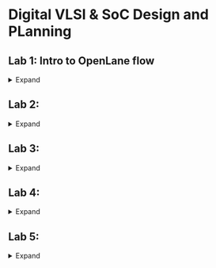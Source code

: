 # Digital VLSI & SoC Design and PLanning

## Lab 1: Intro to OpenLane flow
<details>
  <summary>
Expand
  </summary>

  The first Lab's aim is to run syntheis and other steps for the `picorv32a` design.

  Also, we have to calculate the flop ratio. 
  ```math 
  Flop\ Ratio = \frac{Number\ of\ D\ FlipFlops}{Total\ Number\ of\ Cells} 
  ```
  Steps:
- first, we start the OpenLane flow
```
# navigating to the correct directory
$ cd Desktop/work/tools/openlane_working_dir/openlane

$ docker

# starting the OpenLane flow, inthe interactive mode 
$ ./flow.tcl -interactive
$ package require openlane 0.9

$ prep -design picorv32a

$ run_synthesis
```
![alt text](image.png)
![alt text](image-1.png)

The above screenshots show the commands entered, and the succesful completion of the synthesis steps. Below are some details that we receive form this step, showing the number of components used.

![alt text](image-2.png)

The highligte line `sky130_fd_sc_hd__dfxtp_2` shows the number of D-FlipFlops. using this the flop ratio can be calculated.
```math
Flop\ Ratio = \frac{1613}{14876} = 0.108429685
```
```math
Thus,\ Percentage\ of\ DFFs = 0.108429685 * 100 = 10.84%
```
</details>

## Lab 2: 
<details>
  <summary>
Expand
  </summary>



</details>

## Lab 3: 
<details>
  <summary>
Expand
  </summary>



</details>

## Lab 4: 
<details>
  <summary>
Expand
  </summary>



</details>

## Lab 5: 
<details>
  <summary>
Expand
  </summary>



</details>